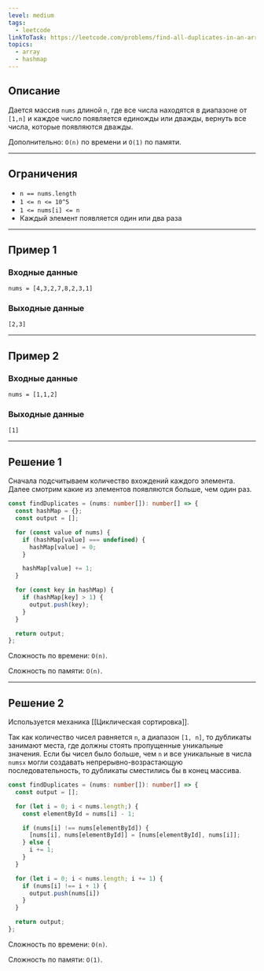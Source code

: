 ```yaml
---
level: medium
tags:
  - leetcode
linkToTask: https://leetcode.com/problems/find-all-duplicates-in-an-array/description/
topics:
  - array
  - hashmap
---
```

## Описание

Дается массив `nums` длиной `n`, где все числа находятся в диапазоне от `[1,n]` и каждое число появляется единожды или дважды, вернуть все числа, которые появляются дважды.

Дополнительно: `O(n)` по времени и `O(1)` по памяти.

---
## Ограничения

- `n == nums.length`
- `1 <= n <= 10^5`
- `1 <= nums[i] <= n`
- Каждый элемент появляется один или два раза

---
## Пример 1

### Входные данные

```
nums = [4,3,2,7,8,2,3,1]
```
### Выходные данные

```
[2,3]
```

---
## Пример 2

### Входные данные

```
nums = [1,1,2]
```
### Выходные данные

```
[1]
```

---
## Решение 1

Сначала подсчитываем количество вхождений каждого элемента. Далее смотрим какие из элементов появляются больше, чем один раз.

```typescript
const findDuplicates = (nums: number[]): number[] => {
  const hashMap = {};
  const output = [];

  for (const value of nums) {
    if (hashMap[value] === undefined) {
      hashMap[value] = 0;
    }

    hashMap[value] += 1;
  }

  for (const key in hashMap) {
    if (hashMap[key] > 1) {
      output.push(key);
    } 
  }

  return output;
};
```

Сложность по времени: `O(n)`.

Сложность по памяти: `O(n)`.

---
## Решение 2

Используется механика [[Циклическая сортировка]]. 

Так как количество чисел равняется `n`, а диапазон `[1, n]`, то дубликаты занимают места, где должны стоять пропущенные уникальные значения. Если бы чисел было больше, чем `n` и все уникальные в числа `numsx` могли создавать непрерывно-возрастающую последовательность, то дубликаты сместились бы в конец массива.

```typescript
const findDuplicates = (nums: number[]): number[] => {
  const output = [];

  for (let i = 0; i < nums.length;) {
    const elementById = nums[i] - 1;

    if (nums[i] !== nums[elementById]) {
      [nums[i], nums[elementById]] = [nums[elementById], nums[i]];
    } else {
      i += 1;
    }
  }

  for (let i = 0; i < nums.length; i += 1) {
    if (nums[i] !== i + 1) {
      output.push(nums[i])
    }
  }

  return output;
};
```

Сложность по времени: `O(n)`.

Сложность по памяти: `O(1)`.